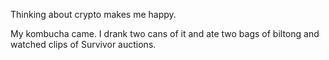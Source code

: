 Thinking about crypto makes me happy.

My kombucha came. I drank two cans of it and ate two bags of biltong and watched clips of Survivor auctions.
